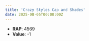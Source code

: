 ```yaml
---
title: 'Crazy Styles Cap and Shades'
date: 2025-08-05T00:00:00Z
---
```

- **RAP**: 4569
- **Value**: -1
